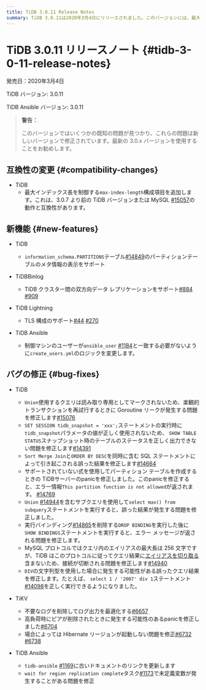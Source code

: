 ```yaml
---
title: TiDB 3.0.11 Release Notes
summary: TiDB 3.0.11は2020年3月4日にリリースされました。このバージョンには、最大インデックス長を制御する`max-index-length`構成項目が追加され、`information_schema.PARTITIONS`テーブルの表示がサポートされました。また、バグの修正も含まれており、Goroutineリークや誤った結果が発生する問題が修正されています。TiDB Ansibleにもいくつかの修正が含まれています。
---
```


# TiDB 3.0.11 リリースノート {#tidb-3-0-11-release-notes}

発売日：2020年3月4日

TiDB バージョン: 3.0.11

TiDB Ansible バージョン: 3.0.11

> **警告：**
>
> このバージョンではいくつかの既知の問題が見つかり、これらの問題は新しいバージョンで修正されています。最新の 3.0.x バージョンを使用することをお勧めします。

## 互換性の変更 {#compatibility-changes}

-   TiDB
    -   最大インデックス長を制御する`max-index-length`構成項目を追加します。これは、3.0.7 より前の TiDB バージョンまたは MySQL [#15057](https://github.com/pingcap/tidb/pull/15057)の動作と互換性があります。

## 新機能 {#new-features}

-   TiDB
    -   `information_schema.PARTITIONS`テーブル[#14849](https://github.com/pingcap/tidb/pull/14849)のパーティションテーブルのメタ情報の表示をサポート

-   TiDBBinlog
    -   TiDB クラスター間の双方向データ レプリケーションをサポート[#884](https://github.com/pingcap/tidb-binlog/pull/884) [#909](https://github.com/pingcap/tidb-binlog/pull/909)

-   TiDB Lightning
    -   TLS 構成のサポート[#44](https://github.com/tikv/importer/pull/44) [#270](https://github.com/pingcap/tidb-lightning/pull/270)

-   TiDB Ansible
    -   制御マシンのユーザーが`ansible_user` [#1184](https://github.com/pingcap/tidb-ansible/pull/1184)と一致する必要がないように`create_users.yml`のロジックを変更します。

## バグの修正 {#bug-fixes}

-   TiDB
    -   `Union`使用するクエリは読み取り専用としてマークされないため、楽観的トランザクションを再試行するときに Goroutine リークが発生する問題を修正します[#15076](https://github.com/pingcap/tidb/pull/15076)
    -   `SET SESSION tidb_snapshot = 'xxx';`ステートメントの実行時に`tidb_snapshot`パラメータの値が正しく使用されないため、 `SHOW TABLE STATUS`スナップショット時のテーブルのステータスを正しく出力できない問題を修正します[#14391](https://github.com/pingcap/tidb/pull/14391)
    -   `Sort Merge Join`と`ORDER BY DESC`を同時に含む SQL ステートメントによって引き起こされる誤った結果を修正します[#14664](https://github.com/pingcap/tidb/pull/14664)
    -   サポートされていない式を使用してパーティション テーブルを作成するときの TiDBサーバーのpanicを修正しました。このpanicを修正すると、エラー情報`This partition function is not allowed`が返されます。 [#14769](https://github.com/pingcap/tidb/pull/14769)
    -   `Union` [#14944](https://github.com/pingcap/tidb/pull/14944)を含むサブクエリを使用して`select max() from subquery`ステートメントを実行すると、誤った結果が発生する問題を修正しました。
    -   実行バインディング[#14865](https://github.com/pingcap/tidb/pull/14865)を削除する`DROP BINDING`を実行した後に`SHOW BINDINGS`ステートメントを実行すると、エラー メッセージが返される問題を修正します。
    -   MySQL プロトコルではクエリ内のエイリアスの最大長は 256 文字ですが、TiDB はこのプロトコルに従ってクエリ結果に[エイリアスを切り取る](https://dev.mysql.com/doc/refman/8.0/en/identifier-length.html)含まないため、接続が切断される問題を修正します[#14940](https://github.com/pingcap/tidb/pull/14940)
    -   `DIV`の文字列型を使用した場合に発生する可能性がある誤ったクエリ結果を修正します。たとえば、 `select 1 / '2007' div 1`ステートメント[#14098](https://github.com/pingcap/tidb/pull/14098)を正しく実行できるようになりました。

-   TiKV
    -   不要なログを削除してログ出力を最適化する[#6657](https://github.com/tikv/tikv/pull/6657)
    -   高負荷時にピアが削除されたときに発生する可能性のあるpanicを修正しました[#6704](https://github.com/tikv/tikv/pull/6704)
    -   場合によっては Hibernate リージョンが起動しない問題を修正[#6732](https://github.com/tikv/tikv/pull/6732) [#6738](https://github.com/tikv/tikv/pull/6738)

-   TiDB Ansible
    -   `tidb-ansible` [#1169](https://github.com/pingcap/tidb-ansible/pull/1169)に古いドキュメントのリンクを更新します
    -   `wait for region replication complete`タスク[#1173](https://github.com/pingcap/tidb-ansible/pull/1173)で未定義変数が発生することがある問題を修正
